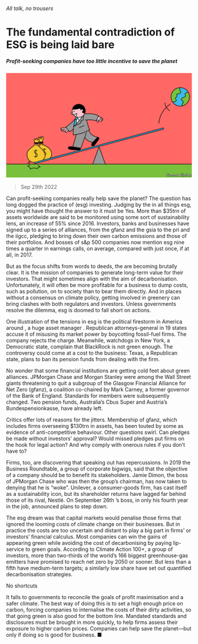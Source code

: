###### All talk, no trousers

# The fundamental contradiction of ESG is being laid bare 

##### Profit-seeking companies have too little incentive to save the planet 

![image](images/20221001_LDD004.jpg) 

> Sep 29th 2022 

Can profit-seeking companies really help save the planet? The question has long dogged the practice of  (esg) investing. Judging by the  in all things esg, you might have thought the answer to it must be Yes. More than $35trn of assets worldwide are said to be monitored using some sort of sustainability lens, an increase of 55% since 2016. Investors, banks and businesses have signed up to a series of alliances, from the gfanz and the gsia to the pri and the iigcc, pledging to bring down their own carbon emissions and those of their portfolios. And bosses of s&amp;p 500 companies now mention esg nine times a quarter in earnings calls, on average, compared with just once, if at all, in 2017.

But as the focus shifts from words to deeds, the  are becoming brutally clear. It is the mission of companies to generate long-term value for their investors. That might sometimes align with the aim of decarbonisation. Unfortunately, it will often be more profitable for a business to dump costs, such as pollution, on to society than to bear them directly. And in places without a consensus on climate policy, getting involved in greenery can bring clashes with both regulators and investors. Unless governments resolve the dilemma, esg is doomed to fall short on actions.

One illustration of the tensions in esg is the political firestorm in America around , a huge asset manager . Republican attorneys-general in 19 states accuse it of misusing its market power by boycotting fossil-fuel firms. The company rejects the charge. Meanwhile, watchdogs in New York, a Democratic state, complain that BlackRock is not green enough. The controversy could come at a cost to the business: Texas, a Republican state, plans to ban its pension funds from dealing with the firm.

No wonder that some financial institutions are getting cold feet about green alliances. JPMorgan Chase and Morgan Stanley were among the Wall Street giants threatening to quit a subgroup of the Glasgow Financial Alliance for Net Zero (gfanz), a coalition co-chaired by Mark Carney, a former governor of the Bank of England. Standards for members were subsequently changed. Two pension funds, Australia’s Cbus Super and Austria’s Bundespensionkasse, have already left. 

Critics offer lots of reasons for the jitters. Membership of gfanz, which includes firms overseeing $130trn in assets, has been touted by some as evidence of anti-competitive behaviour. Other questions swirl. Can pledges be made without investors’ approval? Would missed pledges put firms on the hook for legal action? And why comply with onerous rules if you don’t have to? 

Firms, too, are discovering that speaking out has repercussions. In 2019 the Business Roundtable, a group of corporate bigwigs, said that the objective of a company should be to benefit its stakeholders. Jamie Dimon, the boss of JPMorgan Chase who was then the group’s chairman, has now taken to denying that he is “woke”. Unilever, a consumer-goods firm, has cast itself as a sustainability icon, but its shareholder returns have lagged far behind those of its rival, Nestlé. On September 26th ’s boss, in only his fourth year in the job, announced plans to step down. 

The esg dream was that capital markets would penalise those firms that ignored the looming costs of climate change on their businesses. But in practice the costs are too uncertain and distant to play a big part in firms’ or investors’ financial calculus. Most companies can win the gains of appearing green while avoiding the cost of decarbonising by paying lip-service to green goals. According to Climate Action 100+, a group of investors, more than two-thirds of the world’s 166 biggest greenhouse-gas emitters have promised to reach net zero by 2050 or sooner. But less than a fifth have medium-term targets; a similarly low share have set out quantified decarbonisation strategies. 

No shortcuts

It falls to governments to reconcile the goals of profit maximisation and a safer climate. The best way of doing this is to set a high enough price on carbon, forcing companies to internalise the costs of their dirty activities, so that going green is also good for the bottom line. Mandated standards and disclosures must be brought in more quickly, to help firms assess their exposure to higher carbon prices. Companies can help save the planet—but only if doing so is good for business. ■


